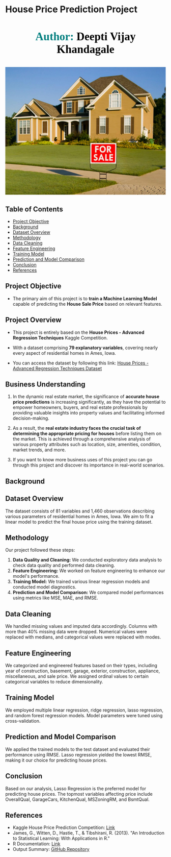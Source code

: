# House Price Prediction Project
</div>

<h3 align="center" style="font-size: 35px; color: #800080; font-family: Georgia;">
    <span style="color: #008080;"> Author:</span> 
    <span style="color: black;">Deepti Vijay Khandagale</span>
</h3>
<p align="center">
  <img src="https://github.com/Deepti1206/House_Price_Prediction_Project/blob/main/Visuals/1400935880311.jpeg" width="600" height="400">
</p>

## Table of Contents
- [Project Objective](#project-objective)
- [Background](#background)
- [Dataset Overview](#dataset-overview)
- [Methodology](#methodology)
- [Data Cleaning](#data-cleaning)
- [Feature Engineering](#feature-engineering)
- [Training Model](#training-model)
- [Prediction and Model Comparison](#prediction-and-model-comparison)
- [Conclusion](#conclusion)
- [References](#references)

## Project Objective

- The primary aim of this project is to **train a Machine Learning Model** capable of predicting the **House Sale Price** based on relevant features.

## Project Overview

- This project is entirely based on the **House Prices - Advanced Regression Techniques** Kaggle Competition.

- With a dataset comprising **79 explanatory variables**, covering nearly every aspect of residential homes in Ames, Iowa.

- You can access the dataset by following this link: [House Prices - Advanced Regression Techniques Dataset](https://www.kaggle.com/competitions/house-prices-advanced-regression-techniques/data)

## Business Understanding

1. In the dynamic real estate market, the significance of **accurate house price predictions** is increasing significantly, as they have the potential to empower homeowners, buyers, and real estate professionals by providing valuable insights into property values and facilitating informed decision-making.

2. As a result, the **real estate industry faces the crucial task of determining the appropriate pricing for houses** before listing them on the market. This is achieved through a comprehensive analysis of various property attributes such as location, size, amenities, condition, market trends, and more.

3. If you want to know more business uses of this project you can go through this project and discover its importance in real-world scenarios.

## Background

## Dataset Overview
The dataset consists of 81 variables and 1,460 observations describing various parameters of residential homes in Ames, Iowa. We aim to fit a linear model to predict the final house price using the training dataset.

## Methodology
Our project followed these steps:
1. **Data Quality and Cleaning:** We conducted exploratory data analysis to check data quality and performed data cleaning.
2. **Feature Engineering:** We worked on feature engineering to enhance our model's performance.
3. **Training Model:** We trained various linear regression models and conducted model diagnostics.
4. **Prediction and Model Comparison:** We compared model performances using metrics like MSE, MAE, and RMSE.

## Data Cleaning
We handled missing values and imputed data accordingly. Columns with more than 40% missing data were dropped. Numerical values were replaced with medians, and categorical values were replaced with modes.

## Feature Engineering
We categorized and engineered features based on their types, including year of construction, basement, garage, exterior, construction, appliance, miscellaneous, and sale price. We assigned ordinal values to certain categorical variables to reduce dimensionality.

## Training Model
We employed multiple linear regression, ridge regression, lasso regression, and random forest regression models. Model parameters were tuned using cross-validation.

## Prediction and Model Comparison
We applied the trained models to the test dataset and evaluated their performance using RMSE. Lasso regression yielded the lowest RMSE, making it our choice for predicting house prices.

## Conclusion
Based on our analysis, Lasso Regression is the preferred model for predicting house prices. The topmost variables affecting price include OverallQual, GarageCars, KitchenQual, MSZoningRM, and BsmtQual.

## References
- Kaggle House Price Prediction Competition: [Link](https://www.kaggle.com/competitions/house-prices-advanced-regression-techniques/overview)
- James, G., Witten, D., Hastie, T., & Tibshirani, R. (2013). "An Introduction to Statistical Learning: With Applications in R."
- R Documentation: [Link](https://www.rdocumentation.org/)
- Output Summary: [GitHub Repository](https://github.com/Deepti1206/House_Price_Prediction_Project)


